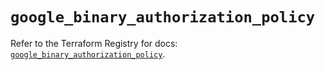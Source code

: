 # `google_binary_authorization_policy`

Refer to the Terraform Registry for docs: [`google_binary_authorization_policy`](https://registry.terraform.io/providers/hashicorp/google/5.19.0/docs/resources/binary_authorization_policy).
